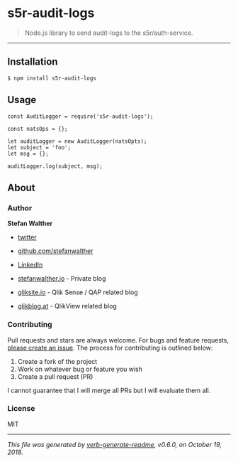 # s5r-audit-logs

> Node.js library to send audit-logs to the s5r/auth-service.

---

## Installation

```
$ npm install s5r-audit-logs
```

## Usage

```
const AuditLogger = require('s5r-audit-logs');

const natsOps = {};

let auditLogger = new AuditLogger(natsOpts);
let subject = 'foo';
let msg = {};

auditLogger.log(subject, msg);
```

## About

### Author
**Stefan Walther**

* [twitter](http://twitter.com/waltherstefan)  
* [github.com/stefanwalther](http://github.com/stefanwalther) 
* [LinkedIn](https://www.linkedin.com/in/stefanwalther/) 

* [stefanwalther.io](http://stefanwalther.io) - Private blog
* [qliksite.io](http://qliksite.io) - Qlik Sense / QAP related blog
* [qlikblog.at](http://qlikblog.at) - QlikView related blog

### Contributing
Pull requests and stars are always welcome. For bugs and feature requests, [please create an issue](https://github.com/sammler/audit-logs-js/issues). The process for contributing is outlined below:

1. Create a fork of the project
2. Work on whatever bug or feature you wish
3. Create a pull request (PR)

I cannot guarantee that I will merge all PRs but I will evaluate them all.

### License
MIT

***

_This file was generated by [verb-generate-readme](https://github.com/verbose/verb-generate-readme), v0.6.0, on October 19, 2018._

